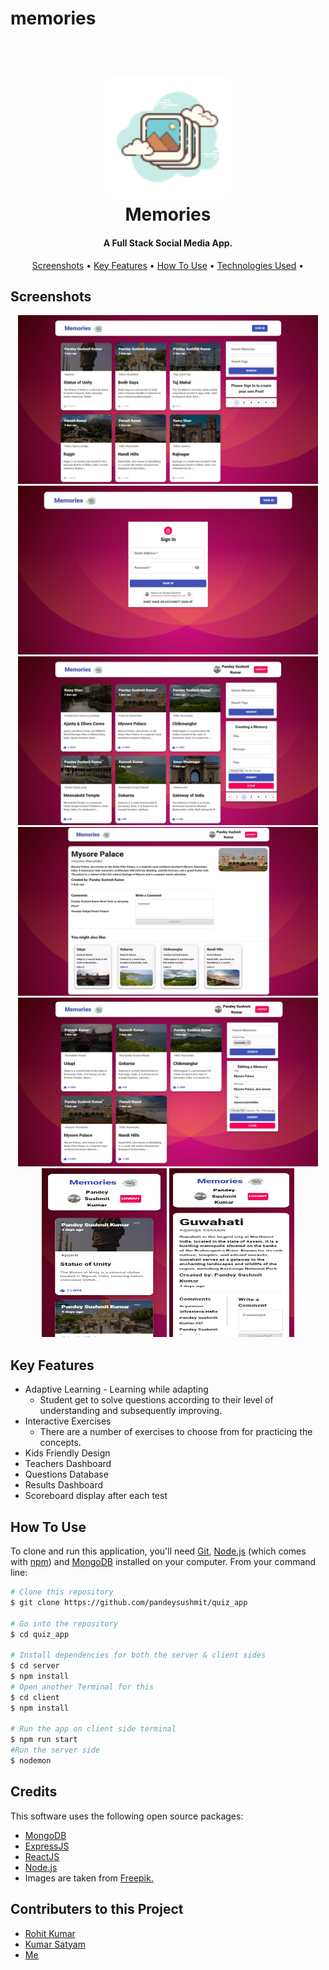 # memories
<h1 align="center">
  <br>
  <a href=""><img src="https://raw.githubusercontent.com/pandeysushmit/memories/main/client/src/images/favicon.png" alt="Memories" height="200" width="200"></a>
  <br>
  Memories
  <br>
</h1>

<h4 align="center">A Full Stack Social Media App.</h4>

<p align="center">
</p>

<p align="center">
  <a href="#Screenshots">Screenshots</a> •
  <a href="#key-features">Key Features</a> •
  <a href="#how-to-use">How To Use</a> •
  <a href="#credits">Technologies Used</a> •
<!--   <a href="#contributers-to-this-project">Contributors</a> • -->
</p>


## Screenshots

<p align="center">
<img src="https://raw.githubusercontent.com/pandeysushmit/memories/main/screenshots/home_without_login.png" alt="home" height="270" width="480">
<img src="https://raw.githubusercontent.com/pandeysushmit/memories/main/screenshots/Auth.png" alt="auth" height="270" width="480">
<img src="https://raw.githubusercontent.com/pandeysushmit/memories/main/screenshots/pagination.png" alt="pagination" height="270" width="480">
<img src="https://raw.githubusercontent.com/pandeysushmit/memories/main/screenshots/post_details.png" alt="post details" height="270" width="480">
<img src="https://raw.githubusercontent.com/pandeysushmit/memories/main/screenshots/search.png" alt="search" height="270" width="480">
<img src="https://raw.githubusercontent.com/pandeysushmit/memories/main/screenshots/mobile_home.png" alt="search" height="270" width="200">
<img src="https://raw.githubusercontent.com/pandeysushmit/memories/main/screenshots/mobile_page_details.png" alt="search" height="270" width="200">
</p>

## Key Features

* Adaptive Learning - Learning while adapting
  - Student get to solve questions according to their level of understanding and subsequently improving.
* Interactive Exercises
  - There are a number of exercises to choose from for practicing the concepts.
* Kids Friendly Design  
* Teachers Dashboard
* Questions Database
* Results Dashboard
* Scoreboard display after each test

## How To Use

To clone and run this application, you'll need [Git](https://git-scm.com), [Node.js](https://nodejs.org/en/download/) (which comes with [npm](http://npmjs.com)) and [MongoDB](https://www.mongodb.com/try/download/community) installed on your computer. From your command line:

```bash
# Clone this repository
$ git clone https://github.com/pandeysushmit/quiz_app

# Go into the repository
$ cd quiz_app

# Install dependencies for both the server & client sides
$ cd server
$ npm install
# Open another Terminal for this
$ cd client
$ npm install

# Run the app on client side terminal
$ npm run start
#Run the server side
$ nodemon
```
## Credits

This software uses the following open source packages:

- [MongoDB](https://www.mongodb.com/)
- [ExpressJS](https://expressjs.com/)
- [ReactJS](https://react.dev/)
- [Node.js](https://nodejs.org/)
- Images are taken from <a href="https://www.freepik.com/">Freepik.</a>
## Contributers to this Project
- <a href="https://github.com/rohit-kumar1926">Rohit Kumar</a>
- <a href="https://github.com/kumarcodes3004">Kumar Satyam</a>
- <a href="https://github.com/pandeysushmit">Me</a>
